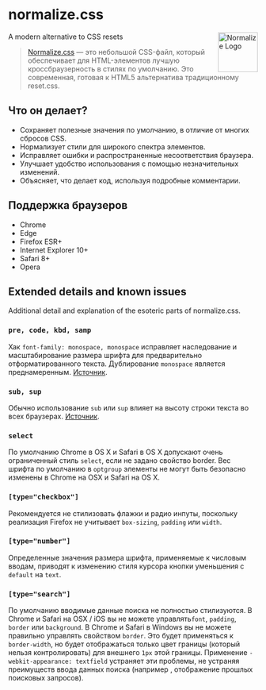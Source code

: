 # normalize.css

<a href="https://github.com/necolas/normalize.css">
  <img src="https://necolas.github.io/normalize.css/logo.svg" alt="Normalize Logo" width="80" height="80" align="right">
</a>

A modern alternative to CSS resets

> [Normalize.css](https://github.com/necolas/normalize.css) — это небольшой CSS-файл, который обеспечивает для HTML-элементов лучшую кроссбраузерность в стилях по умолчанию. Это современная, готовая к HTML5 альтернатива традиционному reset.css.

## Что он делает?

* Сохраняет полезные значения по умолчанию, в отличие от многих сбросов CSS.
* Нормализует стили для широкого спектра элементов.
* Исправляет ошибки и распространенные несоответствия браузера.
* Улучшает удобство использования с помощью незначительных изменений.
* Объясняет, что делает код, используя подробные комментарии.


## Поддержка браузеров

* Chrome
* Edge
* Firefox ESR+
* Internet Explorer 10+
* Safari 8+
* Opera


## Extended details and known issues

Additional detail and explanation of the esoteric parts of normalize.css.

### `pre, code, kbd, samp`
Хак `font-family: monospace, monospace` исправляет наследование и масштабирование
размера шрифта для предварительно отформатированного текста. Дублирование `monospace` является
преднамеренным. [Источник](https://en.wikipedia.org/wiki/User:Davidgothberg/Test59 ).

### `sub, sup`
Обычно использование `sub` или `sup` влияет на высоту строки текста во всех
браузерах. [Источник](https://gist.github.com/413930 ).

### `select`
По умолчанию Chrome в OS X и Safari в OS X допускают очень ограниченный стиль
`select`, если не задано свойство border. Вес шрифта по умолчанию в `optgroup`
элементы не могут быть безопасно изменены в Chrome на OSX и Safari на OS X.

### `[type="checkbox"]`
Рекомендуется не стилизовать флажки и радио инпуты, поскольку
реализация Firefox не учитывает `box-sizing`, `padding` или `width`.

### `[type="number"]`
Определенные значения размера шрифта, применяемые к числовым вводам, приводят
к изменению стиля курсора кнопки уменьшения с `default` на `text`.

### `[type="search"]`
По умолчанию вводимые данные поиска не полностью стилизуются. В Chrome и Safari на
OSX / iOS вы не можете управлять`font`, `padding`, `border` или `background`. В
Chrome и Safari в Windows вы не можете правильно управлять свойством `border`. Это будет применяться к
`border-width`, но будет отображаться только цвет границы (который нельзя контролировать)
для внешнего `1px` этой границы. Применение `-webkit-appearance: textfield`
устраняет эти проблемы, не устраняя преимуществ ввода данных поиска (например
, отображение прошлых поисковых запросов).
